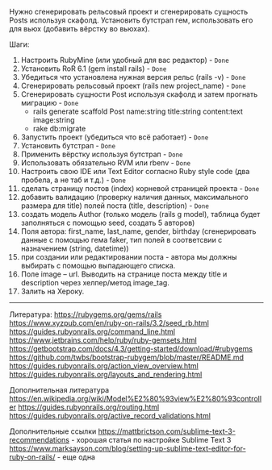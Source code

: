 Нужно сгенерировать рельсовый проект и сгенерировать сущность Posts используя скафолд.
Установить бутстрап гем, использовать его для вьюх (добавить вёрстку во вьюхах).

Шаги:
1) Настроить RubyMine (или удобный для вас редактор) - `Done`
2) Установить RoR 6.1 (gem install rails) - `Done`
3) Убедиться что установлена нужная версия рельс (rails -v) - `Done`
4) Сгенерировать рельсовый проект (rails new project_name) - `Done`
5) Сгенерировать сущности Post используя скафолд и затем прогнать миграцию - `Done`
     - rails generate scaffold Post name:string title:string content:text image:string
     - rake db:migrate
6) Запустить проект (убедиться что всё работает) - `Done`
7) Установить бутстрап - `Done`
8) Применить вёрстку используя бутстрап - `Done`
9) Использовать обязательно RVM или rbenv - `Done`
10) Настроить свою IDE или Text Editor согласно Ruby style code (два пробела, а не таб и т.д.) - `Done`
11) сделать страницу постов (index) корневой страницей проекта - `Done`
12) добавить валидацию (проверку наличия данных, максимального размера для title) полей поста (title, description) - `Done`
13) создать модель Author (только модель (rails g model), таблица будет заполняться с помощью seed, создать 5 авторов)
14) Поля автора: first_name, last_name, gender, birthday (сгенерировать данные с помощью гема faker, тип полей в соответсвии с назначением (string, datetime))
15) при создании или редактировании поста - автора мы должны выбирать с помощью выпадающего списка.
16) Поле image – url. Выводить на странице поста между title и description через хелпер/метод image_tag.
17) Залить на Хероку.

_____________
Литература:
https://rubygems.org/gems/rails
https://www.xyzpub.com/en/ruby-on-rails/3.2/seed_rb.html
https://guides.rubyonrails.org/command_line.html
https://www.jetbrains.com/help/ruby/ruby-gemsets.html
https://getbootstrap.com/docs/4.3/getting-started/download/#rubygems
https://github.com/twbs/bootstrap-rubygem/blob/master/README.md
https://guides.rubyonrails.org/action_view_overview.html
https://guides.rubyonrails.org/layouts_and_rendering.html

Дополнительная литература
https://en.wikipedia.org/wiki/Model%E2%80%93view%E2%80%93controller
https://guides.rubyonrails.org/routing.html
https://guides.rubyonrails.org/active_record_validations.html

Дополнительные ссылки
https://mattbrictson.com/sublime-text-3-recommendations - хорошая статья по настройке Sublime Text 3
https://www.marksayson.com/blog/setting-up-sublime-text-editor-for-ruby-on-rails/ - еще одна